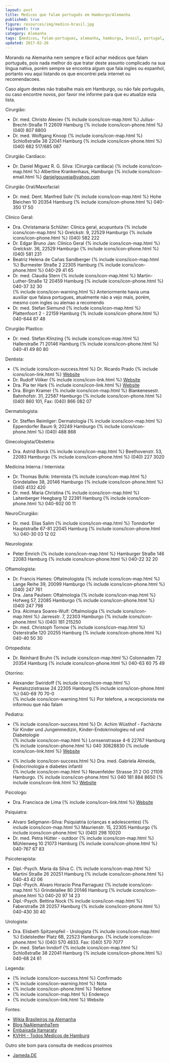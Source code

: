 ```yaml
---
layout: post
title: Medicos que falam português em Hamburgo/Alemanha
published: true
figure: resources/img/medico-brasil.jpg
figinpost: true
category: Alemanha
tags: [medicos, falam-portugues, alemanha, hamburgo, brasil, portugal, portugues]
updated: 2017-02-26
---
```

Morando na Alemanha nem sempre e fácil achar médicos que falam português, pois nada melhor do que tratar deste assunto complicado na sua língua
nativa, porém sempre se encontra algum que fala ingles ou espanhol, portanto vou aqui listando os que encontrei pela internet ou recomendacoes. 

Caso algum destes não trabalhe mais em Hamburgo, ou não fale português, ou caso encontre novos, por favor me informe para que eu atualize esta lista.

Cirurgião:

- Dr. med. Christo Alexiev {% include icons/icon-map.html %} Julius-Brecht-Straße 11 22609 Hamburg {% include icons/icon-phone.html %} (040) 807 8800
- Dr. med. Wolfgang Knoop {% include icons/icon-map.html %}  Schloßstraße 38  22041 Hamburg {% include icons/icon-phone.html %} (040) 682 517/685 087
<!--more-->

Cirurgião Cardiaco:

- Dr. Daniel Miguez R. G. Silva: (Cirurgia cardíaca) {% include icons/icon-map.html %}  Albertine Krankenhaus, Hamburgo  {% include icons/icon-email.html %} danielgouveia@yahoo.com

Cirurgião Oral/Maxofacial:

- Dr. med. Dent. Manfred Suhr {% include icons/icon-map.html %}  Hohe Bleichen 10  20354 Hamburg  {% include icons/icon-phone.html %} 040-350 17 50

Clinico Geral:

- Dra. Christamaria Schlüter: Clínica geral, acupuntura {% include icons/icon-map.html %}  Grelckstr. 9, 22529 Hamburgo  {% include icons/icon-phone.html %} (040) 582 222
- Dr. Edgar Bruno Jan: Clínico Geral {% include icons/icon-map.html %}  Grelckstr. 36, 22529 Hamburgo  {% include icons/icon-phone.html %} (040) 581 231
- Beatriz Helena de Cañas Sandberger {% include icons/icon-map.html %}  Burmester Straße 2 22305 Hamburg  {% include icons/icon-phone.html %} 040-29 41 65
- Dr. med. Claudia Stern {% include icons/icon-map.html %}  Martin-Luther-Straße 12 20459 Hamburg  {% include icons/icon-phone.html %} 040-37 32 30  
 {% include icons/icon-warning.html %}  Anteriormente havia uma auxiliar que falava portugues, atualmente não a vejo mais, porém, mesmo com ingles ou alemao a recomendo
- Dr. med. Stefan Siemund  {% include icons/icon-map.html %}  Plattenfoort 2 - 22159 Hamburg  {% include icons/icon-phone.html %} 040-644 87 48

Cirurgião Plastico:

- Dr. med. Stefan Klinzing {% include icons/icon-map.html %} Hallerstraße 71 20146 Hamburg  {% include icons/icon-phone.html %} 040-41 49 80 80

Dentista:

- {% include icons/icon-success.html %} Dr. Ricardo Prado {% include icons/icon-link.html %} [Website](http://www.zahnarzt-prado.de/)
- Dr. Rudolf Völker {% include icons/icon-link.html %} [Website](http://www.praxis-hsv.de/index.php/unsere-praxis/das-team)
- Dra. Pia ter Hark {% include icons/icon-link.html %} [Website](http://www.dr-parschau.de/)
- Dra. Birgin Kramer {% include icons/icon-map.html %} Blankenesestr. Bahnhofstr. 31, 22587 Hamburgo  {% include icons/icon-phone.html %} (040) 860 101, Fax: (040) 866 082 07

Dermatologista:

- Dr. Steffen Reimliger: Dermatologia {% include icons/icon-map.html %} Eppendorfer Baum 9, 20249 Hamburgo  {% include icons/icon-phone.html %} (040) 488 868

Ginecologista/Obstetra:

- Dra. Astrid Borck {% include icons/icon-map.html %} Beethovenstr. 53, 22083 Hamburgo  {% include icons/icon-phone.html %} (040) 227 3020

Medicina Interna / Internista:

- Dr. Thomas Buhk: Internista {% include icons/icon-map.html %} Grindelallee 38, 20146 Hamburgo  {% include icons/icon-phone.html %} (040) 4132 420
- Dr. med. Maria Christina {% include icons/icon-map.html %} Laitenberger Heegbarg 12  22391 Hamburg  {% include icons/icon-phone.html %} 040-602 00 11

NeuroCirurgião:

- Dr. med. Elias Salim {% include icons/icon-map.html %} Tonndorfer Hauptstraße 67-81  22045 Hamburg  {% include icons/icon-phone.html %} 040-30 03 12 02

Neurologista:

- Peter Emrich {% include icons/icon-map.html %} Hamburger Straße 146 22083 Hamburg  {% include icons/icon-phone.html %} 040-22 32 20 

Oftamologista:

- Dr. Francis Hames: Oftalmologista {% include icons/icon-map.html %}  Lange Reihe 39, 20099 Hamburgo  {% include icons/icon-phone.html %} (040) 247 761
- Dra. Jana Paulsen: Oftalmologia {% include icons/icon-map.html %} Hofweg 57, 22085 Hamburgo {% include icons/icon-phone.html %} (040) 247 798
- Dra. Alcimara Soares-Wulf: Oftalmologia {% include icons/icon-map.html %} Jarresstr. 7, 22303 Hamburgo  {% include icons/icon-phone.html %} (040) 181 215250
- Dr. med. Christoph Tornow {% include icons/icon-map.html %} Osterstraße 120 20255 Hamburg  {% include icons/icon-phone.html %} 040-40 50 30

Ortopedista:

- Dr. Reinhard Bruhn {% include icons/icon-map.html %} Colonnaden 72 20354 Hamburg {% include icons/icon-phone.html %} 040-63 60 75 49

Otorrino:

- Alexander Swiridoff {% include icons/icon-map.html %} Pestalozzistrasse 24 22305 Hamburg {% include icons/icon-phone.html %} 040-69 70 70-0  
{% include icons/icon-warning.html %} Por telefone, a recepcionista me informou que não falam

Pediatra:

- {% include icons/icon-success.html %} Dr. Achim Wüsthof - Fachärzte für Kinder und Jungenmedizin, Kinder-Endokrinologieu nd und Diabetologie  
{% include icons/icon-map.html %} Lornsenstrasse 4-6 22767 Hamburg {% include icons/icon-phone.html %} 040 30628830 {% include icons/icon-link.html %} [Website](http://www.endokrinologikum.com/)
    
- {% include icons/icon-success.html %} Dra. med. Gabriela Almeida, Endocrinologia e diabetes infantil  
{% include icons/icon-map.html %} Neuenfelder Strasse 31 2 OG 21109 Hamburgo. {% include icons/icon-phone.html %} 040 181 884 8650 {% include icons/icon-link.html %} [Website](http://www.asklepios.de/agzharburg_Dr__med__Gabriela_Almeida.Asklepios)

Psicologo:

- Dra. Francisca de Lima {% include icons/icon-link.html %} [Website](http://www.praxis-de-lima.de/index.php?id=startseite&L=4)

Psiquiatra:

- Alvaro Seligmann-Silva: Psiquiatria (crianças e adolescentes) {% include icons/icon-map.html %} Maurienstr. 15, 22305 Hamburgo {% include icons/icon-phone.html %} (040) 298 10020
- Dr. med. Petra Hütter - outdoor {% include icons/icon-map.html %} Mühlenweg 10  21073 Hamburg {% include icons/icon-phone.html %} 040-767 67 83


Psicoterapista:

- Dipl.-Psych. Maria da Silva C. {% include icons/icon-map.html %} Martini Straße 26 20251 Hamburg {% include icons/icon-phone.html %} 040-43 42 06
- Dipl.-Psych. Alvaro Horacio Pina Parraguez {% include icons/icon-map.html %} Grindelallee 80 20146 Hamburg {% include icons/icon-phone.html %} 040-20 97 14 23
- Dipl.-Psych. Bettina Nock {% include icons/icon-map.html %} Faberstraße 28  20257 Hamburg {% include icons/icon-phone.html %} 040-430 30 40


Urologista:

- Dra. Elisbeth Spitzenpfeil - Urologista {% include icons/icon-map.html %} Eidelstedter Platz 6B, 22523 Hamburgo.  {% include icons/icon-phone.html %} (040) 570 4833. Fax: (040) 570 7077
- Dr. med. Stefan Inndorf {% include icons/icon-map.html %} Schloßstraße 38  22041 Hamburg {% include icons/icon-phone.html %} 040-68 24 61


Legenda:

- {% include icons/icon-success.html %} Confirmado
- {% include icons/icon-warning.html %} Nota
- {% include icons/icon-phone.html %} Telefone
- {% include icons/icon-map.html %} Endereço
- {% include icons/icon-link.html %} Website

Fontes:

- [Wikia Brasileiros na Alemanha](http://pt-br.brasileiros-na-alemanha.wikia.com/wiki/M%C3%A9dicos)
- [Blog NaAlemanhaTem](http://www.na-alemanha-tem.com/guia-de-servi%C3%A7os/hamburg/)
- [Embaixada Itamaraty](http://berlim.itamaraty.gov.br/pt-br/acesso_a_servicos_de_saude.xml#Médicos)
- [KVHH - Todos Medicos de Hamburg](http://www.kvhh.net/kvhh/arztsuche/suche/p/274/0/suche/?fname=&fstrasse=&fstadtteil=-1&ffachgebiet=-1&fschwerpunkt=&fzusatz=&fleistung=-1&ffremdsprache=17&arzt_sprechzeiten[fvon]=&arzt_sprechzeiten[fbis]=&fbarriere=0&submit=Suchen)

Outro site bom para consulta de medicos proximos

- [Jameda.DE](http://www.jameda.de/)

